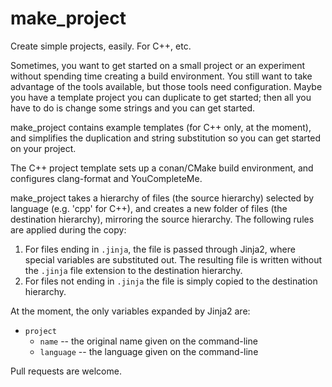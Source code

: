 # make_project
Create simple projects, easily. For C++, etc.

Sometimes, you want to get started on a small project or an experiment without spending time creating a build environment. You still want to take advantage of the tools available, but those tools need configuration. Maybe you have a template project you can duplicate to get started; then all you have to do is change some strings and you can get started.

make_project contains example templates (for C++ only, at the moment), and simplifies the duplication and string substitution so you can get started on your project.

The C++ project template sets up a conan/CMake build environment, and configures clang-format and YouCompleteMe.

make_project takes a hierarchy of files (the source hierarchy) selected by language (e.g. 'cpp' for C++), and creates a new folder of files (the destination hierarchy), mirroring the source hierarchy. The following rules are applied during the copy:

1. For files ending in `.jinja`, the file is passed through Jinja2, where special variables are substituted out. The resulting file is written without the `.jinja` file extension to the destination hierarchy.
2. For files not ending in `.jinja` the file is simply copied to the destination hierarchy.

At the moment, the only variables expanded by Jinja2 are:

* `project`
  * `name` -- the original name given on the command-line
  * `language` -- the language given on the command-line
  
Pull requests are welcome.
